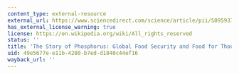```yaml
---
content_type: external-resource
external_url: https://www.sciencedirect.com/science/article/pii/S095937800800099X
has_external_license_warning: true
license: https://en.wikipedia.org/wiki/All_rights_reserved
status: ''
title: 'The Story of Phosphorus: Global Food Security and Food for Thought'
uid: 49e5677e-e11b-4280-b7ed-d1840c44ef16
wayback_url: ''
---
```

